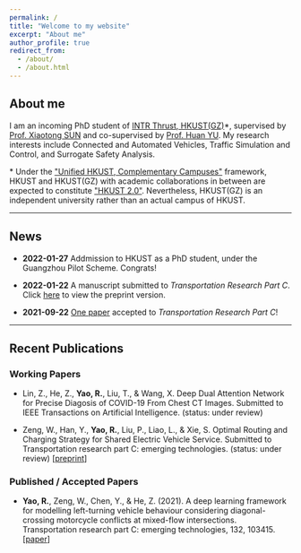 ```yaml
---
permalink: /
title: "Welcome to my website"
excerpt: "About me"
author_profile: true
redirect_from: 
  - /about/
  - /about.html
---
```


## About me
I am an incoming PhD student of [INTR Thrust, HKUST(GZ)](https://hkust-gz.edu.cn/academics/four-hubs/systems-hub/intelligent-transportation "affiliation")\*, supervised by [Prof. Xiaotong SUN](https://xiaotongsun.com/ "supervisor") and co-supervised by [Prof. Huan YU](https://yuhuanlab.com/ "co-supervisor"). My research interests include Connected and Automated Vehicles, Traffic Simulation and Control, and Surrogate Safety Analysis.<br>

\* Under the ["Unified HKUST, Complementary Campuses"](https://strategicplan.hkust.edu.hk/) framework, HKUST and HKUST(GZ) with academic collaborations in between are expected to constitute ["HKUST 2.0"](https://news.hkust.edu.hk/news/hkust-20-transforming-education-future). Nevertheless, HKUST(GZ) is an independent university rather than an actual campus of HKUST.

------

## News
* **2022-01-27** Addmission to HKUST as a PhD student, under the Guangzhou Pilot Scheme. Congrats!

* **2022-01-22** A manuscript submitted to *Transportation Research Part C*. Click [here](https://papers.ssrn.com/sol3/papers.cfm?abstract_id=4015246) to view the preprint version.

* **2021-09-22** [One paper](https://www.sciencedirect.com/science/article/pii/S0968090X21004095?casa_token=8HVnu5TwNUEAAAAA:Xd1y_ol0bzIKDdBls3o5K2fn8BjPebBTJ5OkSHGPVM-c9cvmr9Mr8rWfdih_JHMGwIrHMveR6TI) accepted to *Transportation Research Part C*!

------

## Recent Publications
### Working Papers
* Lin, Z., He, Z., **Yao, R.**, Liu, T., & Wang, X. Deep Dual Attention Network for Precise Diagosis of COVID-19 From Chest CT Images. Submitted to IEEE Transactions on Artificial Intelligence. (status: under review)

* Zeng, W., Han, Y., **Yao, R.**, Liu, P., Liao, L., & Xie, S. Optimal Routing and Charging Strategy for Shared Electric Vehicle Service. Submitted to Transportation research part C: emerging technologies. (status: under review) \[[preprint](https://papers.ssrn.com/sol3/papers.cfm?abstract_id=4015246)\]

### Published / Accepted Papers
* **Yao, R.**, Zeng, W., Chen, Y., & He, Z. (2021). A deep learning framework for modelling left-turning vehicle behaviour considering diagonal-crossing motorcycle conflicts at mixed-flow intersections. Transportation research part C: emerging technologies, 132, 103415. \[[paper](https://www.sciencedirect.com/science/article/pii/S0968090X21004095?casa_token=8HVnu5TwNUEAAAAA:Xd1y_ol0bzIKDdBls3o5K2fn8BjPebBTJ5OkSHGPVM-c9cvmr9Mr8rWfdih_JHMGwIrHMveR6TI)\]
